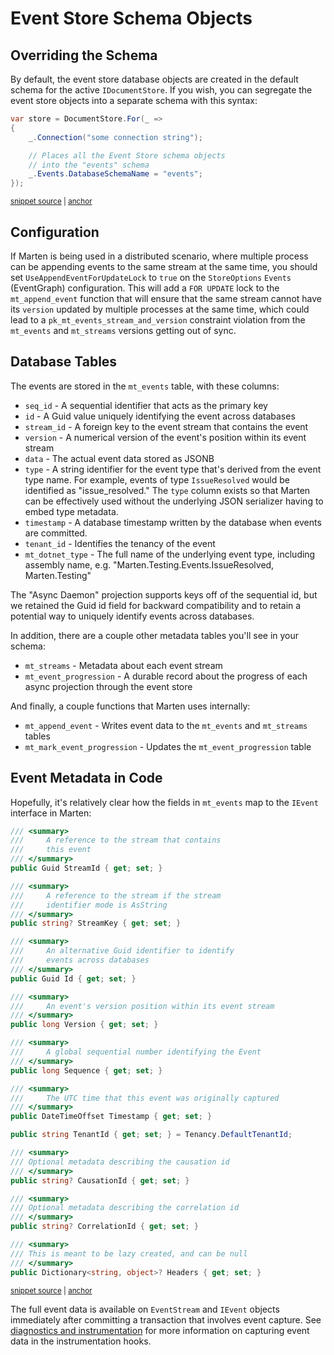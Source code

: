 # Event Store Schema Objects

## Overriding the Schema

By default, the event store database objects are created in the default schema for the active `IDocumentStore`. If you wish,
you can segregate the event store objects into a separate schema with this syntax:

<!-- snippet: sample_setting_event_schema -->
<a id='snippet-sample_setting_event_schema'></a>
```cs
var store = DocumentStore.For(_ =>
{
    _.Connection("some connection string");

    // Places all the Event Store schema objects
    // into the "events" schema
    _.Events.DatabaseSchemaName = "events";
});
```
<sup><a href='https://github.com/JasperFx/marten/blob/master/src/Marten.Testing/Examples/ConfiguringDocumentStore.cs#L198-L207' title='Snippet source file'>snippet source</a> | <a href='#snippet-sample_setting_event_schema' title='Start of snippet'>anchor</a></sup>
<!-- endSnippet -->

## Configuration

If Marten is being used in a distributed scenario, where multiple process can be appending events to the same stream at the same time, you should set `UseAppendEventForUpdateLock` to `true` on the `StoreOptions` `Events` (EventGraph) configuration. This will add a `FOR UPDATE` lock to the `mt_append_event` function that will ensure that the same stream cannot have its `version` updated by multiple processes at the same time, which could lead to a `pk_mt_events_stream_and_version` constraint violation from the `mt_events` and `mt_streams` versions getting out of sync.

## Database Tables

The events are stored in the `mt_events` table, with these columns:

* `seq_id` - A sequential identifier that acts as the primary key
* `id` - A Guid value uniquely identifying the event across databases
* `stream_id` - A foreign key to the event stream that contains the event
* `version` - A numerical version of the event's position within its event stream
* `data` - The actual event data stored as JSONB
* `type` - A string identifier for the event type that's derived from the event type name. For example, events of type `IssueResolved` would be identified as "issue_resolved." The `type`
  column exists so that Marten can be effectively used without the underlying JSON serializer having to embed type metadata.
* `timestamp` - A database timestamp written by the database when events are committed.
* `tenant_id` - Identifies the tenancy of the event
* `mt_dotnet_type` - The full name of the underlying event type, including assembly name, e.g. "Marten.Testing.Events.IssueResolved, Marten.Testing"

The "Async Daemon" projection supports keys off of the sequential id, but we retained the Guid id field for backward compatibility and to retain a potential way to uniquely identify events across databases.

In addition, there are a couple other metadata tables you'll see in your schema:

* `mt_streams` - Metadata about each event stream
* `mt_event_progression` - A durable record about the progress of each async projection through the event store

And finally, a couple functions that Marten uses internally:

* `mt_append_event` - Writes event data to the `mt_events` and `mt_streams` tables
* `mt_mark_event_progression` - Updates the `mt_event_progression` table

## Event Metadata in Code

Hopefully, it's relatively clear how the fields in `mt_events` map to the `IEvent` interface in Marten:

<!-- snippet: sample_event_metadata -->
<a id='snippet-sample_event_metadata'></a>
```cs
/// <summary>
///     A reference to the stream that contains
///     this event
/// </summary>
public Guid StreamId { get; set; }

/// <summary>
///     A reference to the stream if the stream
///     identifier mode is AsString
/// </summary>
public string? StreamKey { get; set; }

/// <summary>
///     An alternative Guid identifier to identify
///     events across databases
/// </summary>
public Guid Id { get; set; }

/// <summary>
///     An event's version position within its event stream
/// </summary>
public long Version { get; set; }

/// <summary>
///     A global sequential number identifying the Event
/// </summary>
public long Sequence { get; set; }

/// <summary>
///     The UTC time that this event was originally captured
/// </summary>
public DateTimeOffset Timestamp { get; set; }

public string TenantId { get; set; } = Tenancy.DefaultTenantId;

/// <summary>
/// Optional metadata describing the causation id
/// </summary>
public string? CausationId { get; set; }

/// <summary>
/// Optional metadata describing the correlation id
/// </summary>
public string? CorrelationId { get; set; }

/// <summary>
/// This is meant to be lazy created, and can be null
/// </summary>
public Dictionary<string, object>? Headers { get; set; }
```
<sup><a href='https://github.com/JasperFx/marten/blob/master/src/Marten/Events/Event.cs#L124-L174' title='Snippet source file'>snippet source</a> | <a href='#snippet-sample_event_metadata' title='Start of snippet'>anchor</a></sup>
<!-- endSnippet -->

The full event data is available on `EventStream` and `IEvent` objects immediately after committing a transaction that involves event capture. See [diagnostics and instrumentation](/guide/documents/diagnostics) for more information on capturing event data in the instrumentation hooks.
